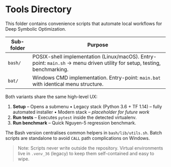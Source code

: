 # Tools Directory

This folder contains convenience scripts that automate local workflows for Deep Symbolic Optimization.

| Sub-folder | Purpose                                                                                                                  |
| ---------- | ------------------------------------------------------------------------------------------------------------------------ |
| `bash/`    | POSIX-shell implementation (Linux/macOS). Entry-point: `main.sh` → menu driven utility for setup, testing, benchmarking. |
| `bat/`     | Windows CMD implementation. Entry-point: `main.bat` with identical menu structure.                                       |

Both variants share the same high-level UX:

1. **Setup** – Opens a submenu
   • Legacy stack (Python 3.6 + TF 1.14) – fully automated installer
   • Modern stack – _placeholder for future work_
2. **Run tests** – Executes `pytest` inside the detected virtualenv.
3. **Run benchmark** – Quick Nguyen-5 regression benchmark.

The Bash version centralises common helpers in `bash/lib/utils.sh`. Batch scripts are standalone to avoid `CALL` path complications on Windows.

> Note: Scripts never write outside the repository. Virtual environments live in `.venv_36` (legacy) to keep them self-contained and easy to wipe.
